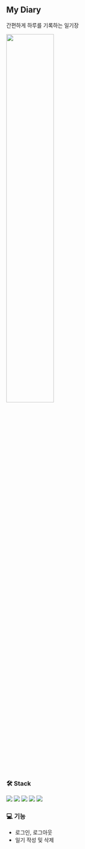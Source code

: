 ## My Diary

간편하게 하루를 기록하는 일기장

<img src="https://user-images.githubusercontent.com/78803088/283154334-37411329-0073-4a78-b00b-be161656ccb0.png" width="50%" />

### 🛠 Stack
<img src="https://img.shields.io/badge/HTML-E34F26?style=flat-square&logo=html5&logoColor=white" /> <img src="https://img.shields.io/badge/CSS-1572B6?style=flat-square&logo=css3&logoColor=white" /> <img src="https://img.shields.io/badge/JavaScript-F7DF1E?style=flat-square&logo=javascript&logoColor=white" /> <img src="https://img.shields.io/badge/React-41BADB?style=flat-square&logo=react&logoColor=white" /> <img src="https://img.shields.io/badge/Firebase-FFCA28?style=flat-square&logo=firebase&logoColor=white" />

### 💻 기능
- 로그인, 로그아웃
- 일기 작성 및 삭제
